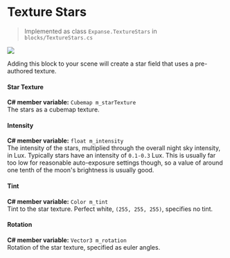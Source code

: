 # Texture Stars

> Implemented as class `Expanse.TextureStars` in `blocks/TextureStars.cs`

<div class="img-block">
    <div class="img-row">
        <div class="img-col"><img src="img/stars/texture_stars.jpg"/></div>
    </div>
</div>

Adding this block to your scene will create a star field that uses a pre-authored texture.

#### Star Texture
**C# member variable:** `Cubemap m_starTexture` \
The stars as a cubemap texture.

#### Intensity
**C# member variable:** `float m_intensity` \
The intensity of the stars, multiplied through the overall night sky intensity, in Lux. Typically stars have an intensity of `0.1-0.3` Lux. This is usually far too low for reasonable auto-exposure settings though, so a value of around one tenth of the moon's brightness is usually good.

#### Tint
**C# member variable:** `Color m_tint` \
Tint to the star texture. Perfect white, `(255, 255, 255)`, specifies no tint.

#### Rotation
**C# member variable:** `Vector3 m_rotation` \
Rotation of the star texture, specified as euler angles.